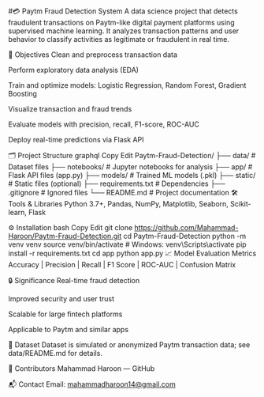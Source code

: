 #💳 Paytm Fraud Detection System
A data science project that detects fraudulent transactions on Paytm-like digital payment platforms using supervised machine learning. It analyzes transaction patterns and user behavior to classify activities as legitimate or fraudulent in real time.

📌 Objectives
Clean and preprocess transaction data

Perform exploratory data analysis (EDA)

Train and optimize models: Logistic Regression, Random Forest, Gradient Boosting

Visualize transaction and fraud trends

Evaluate models with precision, recall, F1-score, ROC-AUC

Deploy real-time predictions via Flask API

🗂️ Project Structure
graphql
Copy
Edit
Paytm-Fraud-Detection/
├── data/                # Dataset files
├── notebooks/           # Jupyter notebooks for analysis
├── app/                 # Flask API files (app.py)
├── models/              # Trained ML models (.pkl)
├── static/              # Static files (optional)
├── requirements.txt     # Dependencies
├── .gitignore           # Ignored files
└── README.md            # Project documentation
🛠️ Tools & Libraries
Python 3.7+, Pandas, NumPy, Matplotlib, Seaborn, Scikit-learn, Flask

⚙️ Installation
bash
Copy
Edit
git clone https://github.com/Mahammad-Haroon/Paytm-Fraud-Detection.git
cd Paytm-Fraud-Detection
python -m venv venv
source venv/bin/activate  # Windows: venv\Scripts\activate
pip install -r requirements.txt
cd app
python app.py
📈 Model Evaluation Metrics
Accuracy | Precision | Recall | F1 Score | ROC-AUC | Confusion Matrix

🔒 Significance
Real-time fraud detection

Improved security and user trust

Scalable for large fintech platforms

Applicable to Paytm and similar apps

📂 Dataset
Dataset is simulated or anonymized Paytm transaction data; see data/README.md for details.

🤝 Contributors
Mahammad Haroon — GitHub

📬 Contact
Email: mahammadharoon14@gmail.com
